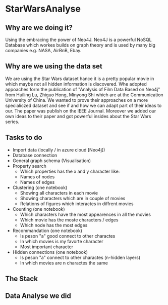 # StarWarsAnalyse

## Why are we doing it?
Using the embracing the power of Neo4J. Neo4J is a powerful NoSQL Database which workes builds on graph theory and is used by many big companies e.g. NASA, AirBnB, Ebay. 

## Why are we using the data set
We are using the Star Wars dataset hance it is a pretty popular movie in which maybe not all hidden information is discovered. Whe adopted appoaches form the publication of "Analysis of Film Data Based on Neo4j" from Huiling Lu, Zhiguo Hong, Minyong Shi which are at the Communication University of China. We wanted to prove their approaches on a more specialiczed dataset and see if and how we can adapt part of their ideas to our. The paper was publish on the IEEE Journal. Moreover we added our own ideas to their paper and got powerful insides about the Star Wars series.  

## Tasks to do
- Import data (locally / in azure cloud [Neo4j])
- Database connection
- General graph schema (Visualisation)
- Property search
  * Which properties has the x and y character like:
  * Names of nodes
  * Names of edges
- Clustering (one notebook)
  * Showing all characters in each movie
  * Showing characters which are in couple of movies
  * Relations of figures which interactes in diffrent movies
- Counting (one notebook)
  * Which characters have the most appearences in all the movies
  * Which movie has the moste characters / edges
  * Which node has the most edges
- Recommandation (one notebook)
  * Is peson "a" good connect to other charactes
  * In which movies is my favorte character
  * Most important character 
- Hidden connections (one notebook)
  * Is peson "a" connect to other charactes (n-hidden layers) 
  * In which movies are n charactes the same
 
 ## The Stack
 
 ## Data Analyse we did
